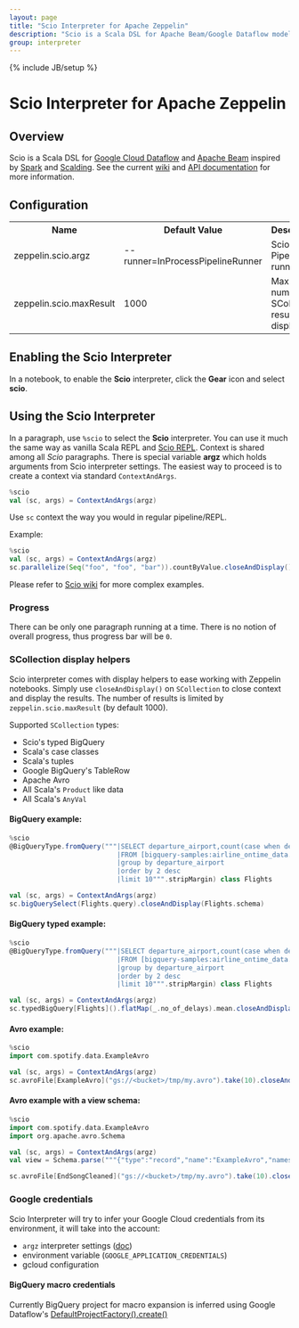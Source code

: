 ```yaml
---
layout: page
title: "Scio Interpreter for Apache Zeppelin"
description: "Scio is a Scala DSL for Apache Beam/Google Dataflow model."
group: interpreter
---
```

<!--
Licensed under the Apache License, Version 2.0 (the "License");
you may not use this file except in compliance with the License.
You may obtain a copy of the License at

http://www.apache.org/licenses/LICENSE-2.0

Unless required by applicable law or agreed to in writing, software
distributed under the License is distributed on an "AS IS" BASIS,
WITHOUT WARRANTIES OR CONDITIONS OF ANY KIND, either express or implied.
See the License for the specific language governing permissions and
limitations under the License.
-->
{% include JB/setup %}

# Scio Interpreter for Apache Zeppelin

<div id="toc"></div>

## Overview
Scio is a Scala DSL for [Google Cloud Dataflow](https://github.com/GoogleCloudPlatform/DataflowJavaSDK) and [Apache Beam](http://beam.incubator.apache.org/) inspired by [Spark](http://spark.apache.org/) and [Scalding](https://github.com/twitter/scalding). See the current [wiki](https://github.com/spotify/scio/wiki) and [API documentation](http://spotify.github.io/scio/) for more information.

## Configuration
<table class="table-configuration">
  <tr>
    <th>Name</th>
    <th>Default Value</th>
    <th>Description</th>
  </tr>
  <tr>
    <td>zeppelin.scio.argz</td>
    <td>--runner=InProcessPipelineRunner</td>
    <td>Scio Pipeline runner</td>
  </tr>
  <tr>
    <td>zeppelin.scio.maxResult</td>
    <td>1000</td>
    <td>Max number of SCollection results to display</td>
  </tr>

</table>

## Enabling the Scio Interpreter

In a notebook, to enable the **Scio** interpreter, click the **Gear** icon and select **scio**.

## Using the Scio Interpreter

In a paragraph, use `%scio` to select the **Scio** interpreter. You can use it much the same way as vanilla Scala REPL and [Scio REPL](https://github.com/spotify/scio/wiki/Scio-REPL). Context is shared among all *Scio* paragraphs. There is special variable **argz** which holds arguments from Scio interpreter settings. The easiest way to proceed is to create a context via standard `ContextAndArgs`.

```scala
%scio
val (sc, args) = ContextAndArgs(argz)
```

Use `sc` context the way you would in regular pipeline/REPL.

Example:

```scala
%scio
val (sc, args) = ContextAndArgs(argz)
sc.parallelize(Seq("foo", "foo", "bar")).countByValue.closeAndDisplay()
```

Please refer to [Scio wiki](https://github.com/spotify/scio/wiki) for more complex examples.

### Progress

There can be only one paragraph running at a time. There is no notion of overall progress, thus progress bar will be `0`.

### SCollection display helpers

Scio interpreter comes with display helpers to ease working with Zeppelin notebooks. Simply use `closeAndDisplay()` on `SCollection` to close context and display the results. The number of results is limited by `zeppelin.scio.maxResult` (by default 1000).

Supported `SCollection` types:
 * Scio's typed BigQuery
 * Scala's case classes
 * Scala's tuples
 * Google BigQuery's TableRow
 * Apache Avro
 * All Scala's `Product` like data
 * All Scala's `AnyVal`

#### BigQuery example:

```scala
%scio
@BigQueryType.fromQuery("""|SELECT departure_airport,count(case when departure_delay>0 then 1 else 0 end) as no_of_delays
                           |FROM [bigquery-samples:airline_ontime_data.flights]
                           |group by departure_airport
                           |order by 2 desc
                           |limit 10""".stripMargin) class Flights

val (sc, args) = ContextAndArgs(argz)
sc.bigQuerySelect(Flights.query).closeAndDisplay(Flights.schema)
```

#### BigQuery typed example:

```scala
%scio
@BigQueryType.fromQuery("""|SELECT departure_airport,count(case when departure_delay>0 then 1 else 0 end) as no_of_delays
                           |FROM [bigquery-samples:airline_ontime_data.flights]
                           |group by departure_airport
                           |order by 2 desc
                           |limit 10""".stripMargin) class Flights

val (sc, args) = ContextAndArgs(argz)
sc.typedBigQuery[Flights]().flatMap(_.no_of_delays).mean.closeAndDisplay()
```

#### Avro example:

```scala
%scio
import com.spotify.data.ExampleAvro

val (sc, args) = ContextAndArgs(argz)
sc.avroFile[ExampleAvro]("gs://<bucket>/tmp/my.avro").take(10).closeAndDisplay()
```

#### Avro example with a view schema:

```scala
%scio
import com.spotify.data.ExampleAvro
import org.apache.avro.Schema

val (sc, args) = ContextAndArgs(argz)
val view = Schema.parse("""{"type":"record","name":"ExampleAvro","namespace":"com.spotify.data","fields":[{"name":"track","type":"string"}, {"name":"artist", "type":"string"}]}""")

sc.avroFile[EndSongCleaned]("gs://<bucket>/tmp/my.avro").take(10).closeAndDisplay(view)
```

### Google credentials

Scio Interpreter will try to infer your Google Cloud credentials from its environment, it will take into the account:
 * `argz` interpreter settings ([doc](https://github.com/spotify/scio/wiki#options))
 * environment variable (`GOOGLE_APPLICATION_CREDENTIALS`)
 * gcloud configuration

#### BigQuery macro credentials

Currently BigQuery project for macro expansion is inferred using Google Dataflow's [DefaultProjectFactory().create()](https://github.com/GoogleCloudPlatform/DataflowJavaSDK/blob/master/sdk/src/main/java/com/google/cloud/dataflow/sdk/options/GcpOptions.java#L187)
